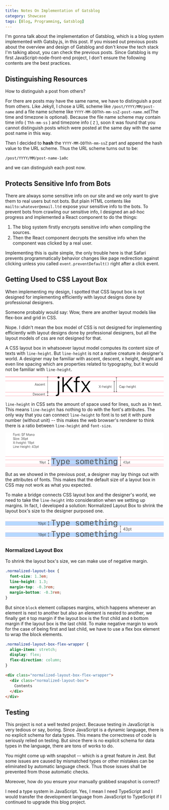 ```yaml
---
title: Notes On Implementation of Gatsblog
category: Showcase
tags: [Blog, Programming, Gatsblog]
---
```


I'm gonna talk about the implementation of Gatsblog, which is a blog system
implemented with Gatsby.js, in this post. If you missed out previous posts about
the overview and design of Gatsblog and don't know the tech stack I'm talking
about, you can check the previous posts. Since Gatsblog is my first 
JavaScript-node-front-end project, I don't ensure the following contents are the
best practices.

## Distinguishing Resources

How to distinguish a post from others?

For there are posts may have the same name, we have to distinguish a post from
others. Like Jekyll, I chose a URL scheme like `/post/YYYY/MM/post-name` and
a file name scheme like `YYYY-MM-DDThh-mm-ssZ-post-name.md`(The time and
timezone is optional). Because the file name scheme may contain time
info ( `Thh-mm-ss` ) and timezone info ( `Z` ), soon it was found that you cannot
distinguish posts which were posted at the same day with the same post name in
this way.

Then I decided to **hash** the `YYYY-MM-DDThh-mm-ssZ` part and append the hash
value to the URL scheme. Thus the URL scheme turns out to be:

```
/post/YYYY/MM/post-name-1a0c
```

and we can distinguish each post now.

## Protects Sensitive Info from Bots

There are always some sensitive info on our site and we only want to give them
to real users but not bots. But plain HTML contents like
`mailto:whatever@email.ltd` expose your sensitive info to the bots. To prevent
bots from crawling our sensitive info, I designed an ad-hoc progress and
implemented a React component to do the things:

1. The blog system firstly encrypts sensitive info when compiling the sources.
2. Then the React component decrypts the sensitive info when the component was clicked by a real user.

Implementing this is quite simple, the only trouble here is that Safari prevents
programmatically behavior changes like page redirection against clicking unless
you called `event.preventDefault()` right after a click event.

## Getting Used to CSS Layout Box

When implementing my design, I spotted that CSS layout box is not designed for
implementing efficiently with layout designs done by professional designers.

Someone probably would say: Wow, there are another layout models like flex-box
and grid in CSS.

Nope. I didn't mean the box model of CSS is not designed for implementing
efficiently with layout designs done by professional designers, but all the
layout models of css are not designed for that.

A CSS layout box in whatsoever layout model computes its content size of texts
with `line-height`. But `line-height` is not a native creature in designer's
world. A designer may be familiar with ascent, descent, x height, height and
even line spacing which are properties related to typography, but it would not
be familiar with `line-height`.

![Typography Explained](typography-explained.png "Typography Explained")

`line-height` in CSS sets the amount of space used for lines, such as in text.
This means `line-height` has nothing to do with the font's attributes. The only
way that you can connect `line-height` to font is to set it with pure
number (without unit) -- this makes the web browser's renderer to think there is
a ratio between `line-height` and `font-size`.

![Line Height Explained](./line-height-explained.png 'Line Height Explained')

But as we showed in the previous post, a designer may lay things out with the
attributes of fonts. This makes that the default size of a layout box in CSS
may not work as what you expected.

To make a bridge connects CSS layout box and the designer's world, we need to
take the `line-height` into consideration when we setting up margins. In fact, I
developed a solution: Normalized Layout Box to shrink the layout box's size to
the designer purposed one.

![Line Height Solution](./line-height-solution.png 'Line Height Solution')

### Normalized Layout Box

To shrink the layout box's size, we can make use of negative margin.

```css
.normalized-layout-box {
  font-size: 1.3em;
  line-height: 1.3;
  margin-top: -0.3rem;
  margin-bottom: -0.3rem;
}
```

But since `block` element collapses margins, which happens whenever an
element is next to another but also an element is nested to another, we
finally get `0` top margin if the layout box is the first child and `0`
bottom margin if the layout box is the last child. To make negative margin
to work for the case of being first and last child, we have to use a flex
box element to wrap the block elements.

```css
.normalized-layout-box-flex-wrapper {
  align-items: stretch;
  display: flex;
  flex-direction: column;
}
```

```html
<div class="normalized-layout-box-flex-wrapper">
  <div class="normalized-layout-box">
    Contents
  </div>
</div>
```

## Testing

This project is not a well tested project. Because testing in JavaScript
is very tedious or say, boring. Since JavaScript is a dynamic language,
there is no explicit schema for data types. This means the correctness of
code is seriously relied on testing. But since there is no explicit schema
for data types in the language, there are tons of works to do.

You might come up with snapshot -- which is a great feature in Jest. But some
issues are caused by mismatched types or other mistakes can be eliminated by
automatic language check. Thus those issues shall be prevented from those
automatic checks.

Moreover, how do you ensure your manually grabbed snapshot is correct?

I need a type system in JavaScript. Yes, I mean I need TypeScript and I would
transfer the development language from JavaScript to TypeScript if I continued
to upgrade this blog project.
